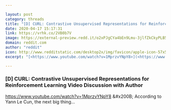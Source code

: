 ```yaml
---

layout: post
category: threads
title: "[D] CURL: Contrastive Unsupervised Representations for Reinforcement Learning Video Discussion with Author"
date: 2020-04-17 15:17:31
link: https://vrhk.co/2VB0b7V
image: https://external-preview.redd.it/o2xPJgCYa4bEn9Lmu-3jlfZkCkyPLB5qdk7wWw4Xsu0.jpg?width=480&height=251.308900524&auto=webp&crop=480:251.308900524,smart&s=044695d1e88cd0c26055e989a9f9ef007d1b9f88
domain: reddit.com
author: "reddit"
icon: http://www.redditstatic.com/desktop2x/img/favicon/apple-icon-57x57.png
excerpt: "[<https://www.youtube.com/watch?v=1MprzvYNpY8>](<https://www.youtube.com/watch?v=1MprzvYNpY8>) &amp;#x200B; According to Yann Le Cun, the next big thing..."

---
```


### [D] CURL: Contrastive Unsupervised Representations for Reinforcement Learning Video Discussion with Author

[<https://www.youtube.com/watch?v=1MprzvYNpY8>](<https://www.youtube.com/watch?v=1MprzvYNpY8>) &amp;#x200B; According to Yann Le Cun, the next big thing...
